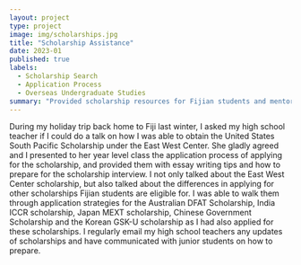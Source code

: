 ```yaml
---
layout: project
type: project
image: img/scholarships.jpg
title: "Scholarship Assistance"
date: 2023-01
published: true
labels:
  - Scholarship Search
  - Application Process
  - Overseas Undergraduate Studies
summary: "Provided scholarship resources for Fijian students and mentorship"
---
```


During my holiday trip back home to Fiji last winter, I asked my high school teacher if I could do a talk on how I was able to obtain the United States South Pacific Scholarship under the East West Center. She gladly agreed and I presented to her year level class the application process of applying for the scholarship, and provided them with essay writing tips and how to prepare for the scholarship interview. I not only talked about the East West Center scholarship, but also talked about the differences in applying for other scholarships Fijian students are eligible for. I was able to walk them through application strategies for the Australian DFAT Scholarship, India ICCR scholarship, Japan MEXT scholarship, Chinese Government Scholarship and the Korean GSK-U scholarship as I had also applied for these scholarships. I regularly email my high school teachers any updates of scholarships and have communicated with junior students on how to prepare.
